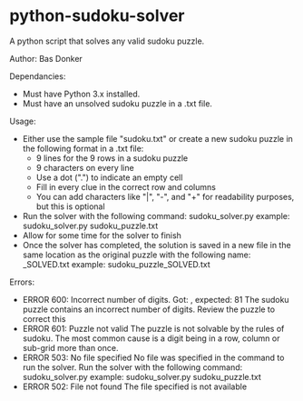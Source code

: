 # python-sudoku-solver
A python script that solves any valid sudoku puzzle.

Author:
Bas Donker

Dependancies:
  - Must have Python 3.x installed.
  - Must have an unsolved sudoku puzzle in a .txt file.

Usage:
- Either use the sample file "sudoku.txt" or create a new sudoku puzzle in the following format in a .txt file:
  - 9 lines for the 9 rows in a sudoku puzzle
  - 9 characters on every line
  - Use a dot (".") to indicate an empty cell
  - Fill in every clue in the correct row and columns
  - You can add characters like "|", "-", and "+" for readability purposes, but this is optional
- Run the solver with the following command:
  sudoku_solver.py <file location of unsolved puzzle>
  example:
  sudoku_solver.py sudoku_puzzle.txt
- Allow for some time for the solver to finish
- Once the solver has completed, the solution is saved in a new file in the same location as the original puzzle with the following name:
  <original file name>_SOLVED.txt
  example:
  sudoku_puzzle_SOLVED.txt

Errors:
- ERROR 600: Incorrect number of digits. Got: <x>, expected: 81
    The sudoku puzzle contains an incorrect number of digits. Review the puzzle to correct this
- ERROR 601: Puzzle not valid
    The puzzle is not solvable by the rules of sudoku. The most common cause is a digit being in a row, column or sub-grid more than once.
- ERROR 503: No file specified
    No file was specified in the command to run the solver. Run the solver with the following command:
      sudoku_solver.py <file location of unsolved puzzle>
      example:
      sudoku_solver.py sudoku_puzzle.txt
- ERROR 502: File not found
    The file specified is not available
